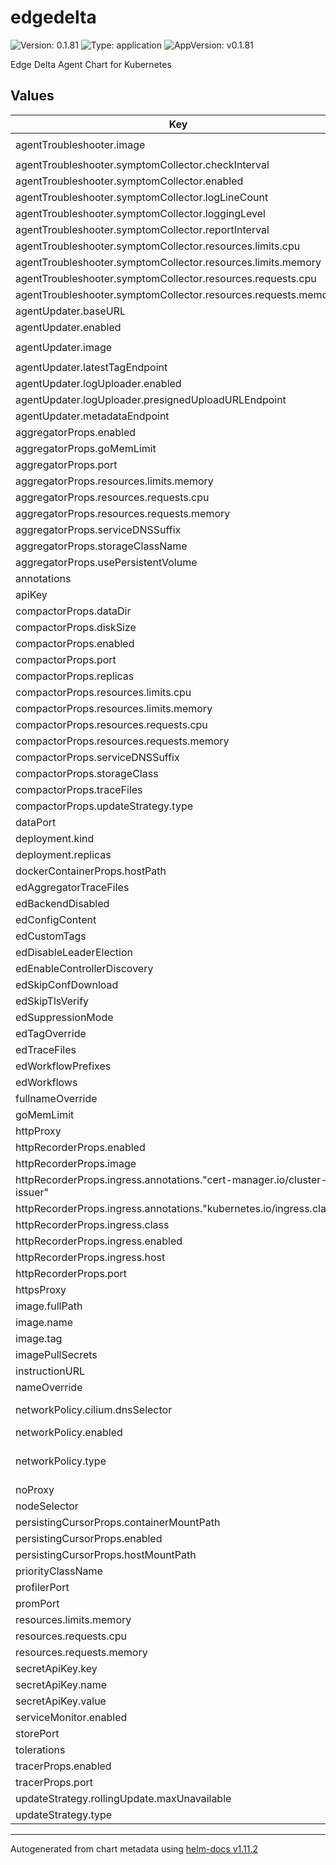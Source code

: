 # edgedelta

![Version: 0.1.81](https://img.shields.io/badge/Version-0.1.81-informational?style=flat-square) ![Type: application](https://img.shields.io/badge/Type-application-informational?style=flat-square) ![AppVersion: v0.1.81](https://img.shields.io/badge/AppVersion-v0.1.81-informational?style=flat-square)

Edge Delta Agent Chart for Kubernetes

## Values

| Key | Type | Default | Description |
|-----|------|---------|-------------|
| agentTroubleshooter.image | string | `"gcr.io/edgedelta/agent-troubleshooter:latest"` |  |
| agentTroubleshooter.symptomCollector.checkInterval | string | `""` |  |
| agentTroubleshooter.symptomCollector.enabled | bool | `false` |  |
| agentTroubleshooter.symptomCollector.logLineCount | int | `1000` |  |
| agentTroubleshooter.symptomCollector.loggingLevel | string | `"info"` |  |
| agentTroubleshooter.symptomCollector.reportInterval | string | `""` |  |
| agentTroubleshooter.symptomCollector.resources.limits.cpu | string | `"200m"` |  |
| agentTroubleshooter.symptomCollector.resources.limits.memory | string | `"200Mi"` |  |
| agentTroubleshooter.symptomCollector.resources.requests.cpu | string | `"100m"` |  |
| agentTroubleshooter.symptomCollector.resources.requests.memory | string | `"100Mi"` |  |
| agentUpdater.baseURL | string | `"https://api.edgedelta.com/v1"` |  |
| agentUpdater.enabled | bool | `false` |  |
| agentUpdater.image | string | `"gcr.io/edgedelta/agent-updater:latest"` |  |
| agentUpdater.latestTagEndpoint | string | `"/versioning/latest"` |  |
| agentUpdater.logUploader.enabled | bool | `true` |  |
| agentUpdater.logUploader.presignedUploadURLEndpoint | string | `"/agent_updater/self_logs_upload_link"` |  |
| agentUpdater.metadataEndpoint | string | `"/agent_updater/metadata"` |  |
| aggregatorProps.enabled | bool | `false` |  |
| aggregatorProps.goMemLimit | string | `""` |  |
| aggregatorProps.port | int | `9191` |  |
| aggregatorProps.resources.limits.memory | string | `"2048Mi"` |  |
| aggregatorProps.resources.requests.cpu | string | `"200m"` |  |
| aggregatorProps.resources.requests.memory | string | `"256Mi"` |  |
| aggregatorProps.serviceDNSSuffix | string | `"svc.cluster.local"` |  |
| aggregatorProps.storageClassName | string | `""` |  |
| aggregatorProps.usePersistentVolume | bool | `false` |  |
| annotations | object | `{}` |  |
| apiKey | string | `""` |  |
| compactorProps.dataDir | string | `"/var/edgedelta-compactor"` |  |
| compactorProps.diskSize | string | `"30Gi"` |  |
| compactorProps.enabled | bool | `false` |  |
| compactorProps.port | int | `9199` |  |
| compactorProps.replicas | int | `1` |  |
| compactorProps.resources.limits.cpu | string | `"2000m"` |  |
| compactorProps.resources.limits.memory | string | `"2000Mi"` |  |
| compactorProps.resources.requests.cpu | string | `"1000m"` |  |
| compactorProps.resources.requests.memory | string | `"1000Mi"` |  |
| compactorProps.serviceDNSSuffix | string | `"svc.cluster.local"` |  |
| compactorProps.storageClass | string | `""` |  |
| compactorProps.traceFiles | string | `""` |  |
| compactorProps.updateStrategy.type | string | `"RollingUpdate"` |  |
| dataPort | string | `""` |  |
| deployment.kind | string | `"DaemonSet"` |  |
| deployment.replicas | int | `1` |  |
| dockerContainerProps.hostPath | string | `"/var/lib/docker/containers"` |  |
| edAggregatorTraceFiles | string | `""` |  |
| edBackendDisabled | string | `""` |  |
| edConfigContent | string | `""` |  |
| edCustomTags | string | `""` |  |
| edDisableLeaderElection | string | `""` |  |
| edEnableControllerDiscovery | bool | `true` |  |
| edSkipConfDownload | string | `""` |  |
| edSkipTlsVerify | string | `""` |  |
| edSuppressionMode | string | `""` |  |
| edTagOverride | string | `""` |  |
| edTraceFiles | string | `""` |  |
| edWorkflowPrefixes | string | `""` |  |
| edWorkflows | string | `""` |  |
| fullnameOverride | string | `""` |  |
| goMemLimit | string | `""` |  |
| httpProxy | string | `""` |  |
| httpRecorderProps.enabled | bool | `false` |  |
| httpRecorderProps.image | string | `"gcr.io/edgedelta/httprecorder:latest"` |  |
| httpRecorderProps.ingress.annotations."cert-manager.io/cluster-issuer" | string | `"letsencrypt"` |  |
| httpRecorderProps.ingress.annotations."kubernetes.io/ingress.class" | string | `"nginx"` |  |
| httpRecorderProps.ingress.class | string | `"nginx"` |  |
| httpRecorderProps.ingress.enabled | bool | `false` |  |
| httpRecorderProps.ingress.host | string | `""` |  |
| httpRecorderProps.port | int | `8080` |  |
| httpsProxy | string | `""` |  |
| image.fullPath | string | `""` |  |
| image.name | string | `"gcr.io/edgedelta/agent"` |  |
| image.tag | string | `""` |  |
| imagePullSecrets | list | `[]` |  |
| instructionURL | string | `"https://app.edgedelta.com"` |  |
| nameOverride | string | `""` |  |
| networkPolicy.cilium.dnsSelector | object | kube-dns in namespace kube-system | Cilium selector of the DNS server entity |
| networkPolicy.enabled | bool | `false` |  |
| networkPolicy.type | string | `"cilium"` | Type of the network policy to use. Can be: * cilium     for cilium.io/v2/CiliumNetworkPolicy |
| noProxy | string | `""` |  |
| nodeSelector | object | `{}` |  |
| persistingCursorProps.containerMountPath | string | `"/var/lib/edgedelta"` |  |
| persistingCursorProps.enabled | bool | `false` |  |
| persistingCursorProps.hostMountPath | string | `"/var/lib/edgedelta"` |  |
| priorityClassName | string | `""` |  |
| profilerPort | string | `""` |  |
| promPort | string | `""` |  |
| resources.limits.memory | string | `"2048Mi"` |  |
| resources.requests.cpu | string | `"200m"` |  |
| resources.requests.memory | string | `"256Mi"` |  |
| secretApiKey.key | string | `"ed-api-key"` |  |
| secretApiKey.name | string | `"ed-api-key"` |  |
| secretApiKey.value | string | `""` |  |
| serviceMonitor.enabled | bool | `false` |  |
| storePort | string | `""` |  |
| tolerations | object | `{}` |  |
| tracerProps.enabled | bool | `true` |  |
| tracerProps.port | int | `9595` |  |
| updateStrategy.rollingUpdate.maxUnavailable | int | `1` |  |
| updateStrategy.type | string | `"RollingUpdate"` |  |

----------------------------------------------
Autogenerated from chart metadata using [helm-docs v1.11.2](https://github.com/norwoodj/helm-docs/releases/v1.11.2)
